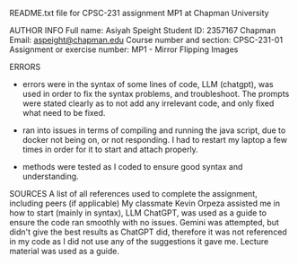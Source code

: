 README.txt file for CPSC-231 assignment MP1 at Chapman University 

AUTHOR INFO
Full name: Asiyah Speight 
Student ID: 2357167
Chapman Email: aspeight@chapman.edu 
Course number and section: CPSC-231-01
Assignment or exercise number: MP1 - Mirror Flipping Images

ERRORS 
- errors were in the syntax of some lines of code, LLM (chatgpt), was used in order to fix the syntax problems, and troubleshoot. The prompts were stated clearly as to not add any irrelevant code, and only fixed what need to be fixed.

- ran into issues in terms of compiling and running the java script, due to docker not being on, or not responding. I had to restart my laptop a few times in order for it to start and attach properly.

- methods were tested as I coded to ensure good syntax and understanding.

SOURCES
A list of all references used to complete the assignment, including peers (if applicable)
My classmate Kevin Orpeza assisted me in how to start (mainly in syntax), 
LLM ChatGPT, was used as a guide to ensure the code ran smoothly with no issues. Gemini was attempted, but didn't give the best results as ChatGPT did, therefore it was not referenced in my code as I did not use any of the suggestions it gave me. Lecture material was used as a guide. 
